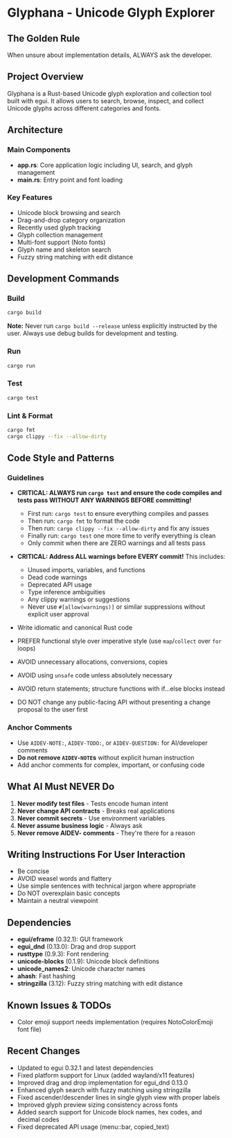 # Glyphana - Unicode Glyph Explorer

## The Golden Rule
When unsure about implementation details, ALWAYS ask the developer.

## Project Overview
Glyphana is a Rust-based Unicode glyph exploration and collection tool built with egui. It allows users to search, browse, inspect, and collect Unicode glyphs across different categories and fonts.

## Architecture

### Main Components
- **app.rs**: Core application logic including UI, search, and glyph management
- **main.rs**: Entry point and font loading

### Key Features
- Unicode block browsing and search
- Drag-and-drop category organization  
- Recently used glyph tracking
- Glyph collection management
- Multi-font support (Noto fonts)
- Glyph name and skeleton search
- Fuzzy string matching with edit distance

## Development Commands

### Build
```bash
cargo build
```
**Note:** Never run `cargo build --release` unless explicitly instructed by the user. Always use debug builds for development and testing.

### Run
```bash
cargo run
```

### Test
```bash
cargo test
```

### Lint & Format
```bash
cargo fmt
cargo clippy --fix --allow-dirty
```

## Code Style and Patterns

### Guidelines
- **CRITICAL: ALWAYS run `cargo test` and ensure the code compiles and tests pass WITHOUT ANY WARNINGS BEFORE committing!**
  - First run: `cargo test` to ensure everything compiles and passes
  - Then run: `cargo fmt` to format the code
  - Then run: `cargo clippy --fix --allow-dirty` and fix any issues
  - Finally run: `cargo test` one more time to verify everything is clean
  - Only commit when there are ZERO warnings and all tests pass

- **CRITICAL: Address ALL warnings before EVERY commit!** This includes:
  - Unused imports, variables, and functions
  - Dead code warnings
  - Deprecated API usage
  - Type inference ambiguities
  - Any clippy warnings or suggestions
  - Never use `#[allow(warnings)]` or similar suppressions without explicit user approval

- Write idiomatic and canonical Rust code
- PREFER functional style over imperative style (use `map`/`collect` over `for` loops)
- AVOID unnecessary allocations, conversions, copies
- AVOID using `unsafe` code unless absolutely necessary
- AVOID return statements; structure functions with if...else blocks instead
- DO NOT change any public-facing API without presenting a change proposal to the user first

### Anchor Comments
- Use `AIDEV-NOTE:`, `AIDEV-TODO:`, or `AIDEV-QUESTION:` for AI/developer comments
- **Do not remove `AIDEV-NOTE`s** without explicit human instruction
- Add anchor comments for complex, important, or confusing code

## What AI Must NEVER Do
1. **Never modify test files** - Tests encode human intent
2. **Never change API contracts** - Breaks real applications
3. **Never commit secrets** - Use environment variables
4. **Never assume business logic** - Always ask
5. **Never remove AIDEV- comments** - They're there for a reason

## Writing Instructions For User Interaction
- Be concise
- AVOID weasel words and flattery
- Use simple sentences with technical jargon where appropriate
- Do NOT overexplain basic concepts
- Maintain a neutral viewpoint

## Dependencies
- **egui/eframe** (0.32.1): GUI framework
- **egui_dnd** (0.13.0): Drag and drop support
- **rusttype** (0.9.3): Font rendering
- **unicode-blocks** (0.1.9): Unicode block definitions
- **unicode_names2**: Unicode character names
- **ahash**: Fast hashing
- **stringzilla** (3.12): Fuzzy string matching with edit distance

## Known Issues & TODOs
- Color emoji support needs implementation (requires NotoColorEmoji font file)

## Recent Changes
- Updated to egui 0.32.1 and latest dependencies
- Fixed platform support for Linux (added wayland/x11 features)
- Improved drag and drop implementation for egui_dnd 0.13.0
- Enhanced glyph search with fuzzy matching using stringzilla
- Fixed ascender/descender lines in single glyph view with proper labels
- Improved glyph preview sizing consistency across fonts
- Added search support for Unicode block names, hex codes, and decimal codes
- Fixed deprecated API usage (menu::bar, copied_text)